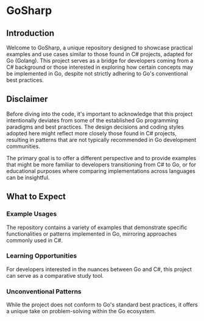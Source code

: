 # GoSharp

## Introduction

Welcome to GoSharp, a unique repository designed to showcase practical examples and use cases similar to those found in C# projects, adapted for Go (Golang). This project serves as a bridge for developers coming from a C# background or those interested in exploring how certain concepts may be implemented in Go, despite not strictly adhering to Go's conventional best practices.

## Disclaimer

Before diving into the code, it's important to acknowledge that this project intentionally deviates from some of the established Go programming paradigms and best practices. The design decisions and coding styles adopted here might reflect more closely those found in C# projects, resulting in patterns that are not typically recommended in Go development communities.

The primary goal is to offer a different perspective and to provide examples that might be more familiar to developers transitioning from C# to Go, or for educational purposes where comparing implementations across languages can be insightful.

## What to Expect

### Example Usages

The repository contains a variety of examples that demonstrate specific functionalities or patterns implemented in Go, mirroring approaches commonly used in C#.

### Learning Opportunities

For developers interested in the nuances between Go and C#, this project can serve as a comparative study tool.

### Unconventional Patterns

While the project does not conform to Go's standard best practices, it offers a unique take on problem-solving within the Go ecosystem.

